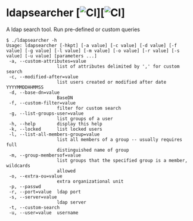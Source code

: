 # ldapsearcher [![CI](https://github.com/spideyz0r/ldapsearcher/workflows/gotester/badge.svg)][![CI](https://github.com/spideyz0r/ldapsearcher/workflows/goreleaser/badge.svg)]
A ldap search tool. Run pre-defined or custom queries
```
$ ./ldapsearcher -h
Usage: ldapsearcher [-hkpt] [-a value] [-c value] [-d value] [-f value] [-g value] [-l value] [-m value] [-o value] [-r value] [-s value] [-u value] [parameters ...]
 -a, --custom-attributes=value
                   list of attributes delimited by ',' for custom search
 -c, --modified-after=value
                   list users created or modified after date YYYYMMDDHHMMSS
 -d, --base-dn=value
                   BaseDN
 -f, --custom-filter=value
                   filter for custom search
 -g, --list-groups-user=value
                   list groups of a user
 -h, --help        display this help
 -k, --locked      list locked users
 -l, --list-all-members-group=value
                   list all members of a group -- usually requires full
                   distinguished name of group
 -m, --group-membersof=value
                   list groups that the specified group is a member, wildcards
                   allowed
 -o, --extra-ou=value
                   extra organizational unit
 -p, --passwd
 -r, --port=value  ldap port
 -s, --server=value
                   ldap server
 -t, --custom-search
 -u, --user=value  username
```
